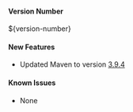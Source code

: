 #### Version Number
${version-number}

#### New Features
- Updated Maven to version [3.9.4](https://maven.apache.org/docs/3.9.4/release-notes.html)

#### Known Issues
- None
